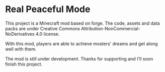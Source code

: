 # Real Peaceful Mode

This project is a Minecraft mod based on forge. The code, assets and data packs are under Creative Commons Attribution-NonCommercial-NoDerivatives 4.0 license.

With this mod, players are able to achieve mosters' dreams and get along well with them.

The mod is still under development. Thanks for supporting and I'll soon finish this project.
